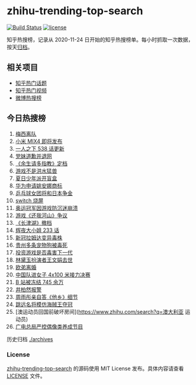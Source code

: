 # zhihu-trending-top-search

[![Build Status](https://github.com/justjavac/zhihu-trending-top-search/workflows/ci/badge.svg?branch=main)](https://github.com/justjavac/zhihu-trending-top-search/actions)
[![license](https://img.shields.io/github/license/justjavac/zhihu-trending-top-search)](https://github.com/justjavac/zhihu-trending-top-search/blob/main/LICENSE)

知乎热搜榜，记录从 2020-11-24 日开始的知乎热搜榜单。每小时抓取一次数据，按天[归档](./archives)。

## 相关项目

- [知乎热门话题](https://github.com/justjavac/zhihu-trending-hot-questions)
- [知乎热门视频](https://github.com/justjavac/zhihu-trending-hot-video)
- [微博热搜榜](https://github.com/justjavac/weibo-trending-hot-search)

## 今日热搜榜

<!-- BEGIN -->
<!-- 最后更新时间 Fri Aug 06 2021 20:09:05 GMT+0800 (China Standard Time) -->

1. [梅西离队](https://www.zhihu.com/search?q=梅西)
1. [小米 MIX4 即将发布](https://www.zhihu.com/search?q=小米mix4)
1. [一人之下 538 话更新](https://www.zhihu.com/search?q=一人之下)
1. [党妹道歉并退网](https://www.zhihu.com/search?q=党妹)
1. [《余生请多指教》定档](https://www.zhihu.com/search?q=余生请多指教)
1. [游戏不是洪水猛兽](https://www.zhihu.com/search?q=网络游戏)
1. [夏日少年派开盲盒](https://www.zhihu.com/search?q=夏日少年派)
1. [华为申请姚安娜商标](https://www.zhihu.com/search?q=姚安娜商标)
1. [乒乓球女团将和日本争金](https://www.zhihu.com/search?q=乒乓球女团)
1. [switch 烧屏](https://www.zhihu.com/search?q=switch)
1. [奥运冠军因游戏防沉迷崩溃](https://www.zhihu.com/search?q=网络游戏)
1. [游戏《还我河山》争议](https://www.zhihu.com/search?q=还我河山)
1. [《长津湖》撤档](https://www.zhihu.com/search?q=长津湖)
1. [辉夜大小姐 233 话](https://www.zhihu.com/search?q=辉夜大小姐)
1. [新冠拉姆达变异毒株](https://www.zhihu.com/search?q=拉姆达)
1. [贵州多条宠物狗被毒死](https://www.zhihu.com/search?q=宠物狗被毒死)
1. [投资游戏是否毒害下一代](https://www.zhihu.com/search?q=网络游戏)
1. [林黛玉扮演者王文娟去世](https://www.zhihu.com/search?q=王文娟)
1. [欧弟离婚](https://www.zhihu.com/search?q=欧弟)
1. [中国队进女子 4x100 米接力决赛](https://www.zhihu.com/search?q=女子接力赛)
1. [B 站被冻结 745 余万](https://www.zhihu.com/search?q=哔哩哔哩)
1. [井柏然报警](https://www.zhihu.com/search?q=井柏然)
1. [周雨彤亲自答《他乡》细节](https://www.zhihu.com/search?q=我在他乡挺好的)
1. [跳远名将模仿海贼王夺冠](https://www.zhihu.com/search?q=海贼王)
1. [澳运动员回国前破坏房间](https://www.zhihu.com/search?q=澳大利亚 运动员)
1. [广电总局严控偶像类养成节目](https://www.zhihu.com/search?q=选秀节目)

<!-- END -->

历史归档 [./archives](./archives)

### License

[zhihu-trending-top-search](https://github.com/justjavac/zhihu-trending-top-search)
的源码使用 MIT License 发布。具体内容请查看 [LICENSE](./LICENSE) 文件。
